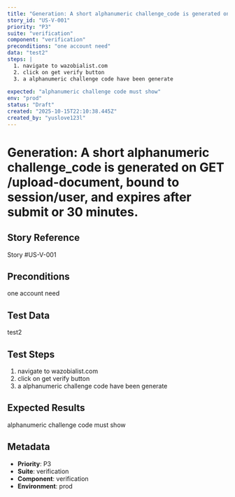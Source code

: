 ```yaml
---
title: "Generation: A short alphanumeric challenge_code is generated on GET /upload-document, bound to session/user, and expires after submit or 30 minutes."
story_id: "US-V-001"
priority: "P3"
suite: "verification"
component: "verification"
preconditions: "one account need"
data: "test2"
steps: |
  1. navigate to wazobialist.com
  2. click on get verify button 
  3. a alphanumeric challenge code have been generate
  
expected: "alphanumeric challenge code must show"
env: "prod"
status: "Draft"
created: "2025-10-15T22:10:38.445Z"
created_by: "yuslove123l"
---
```


# Generation: A short alphanumeric challenge_code is generated on GET /upload-document, bound to session/user, and expires after submit or 30 minutes.

## Story Reference
Story #US-V-001

## Preconditions
one account need


## Test Data
test2


## Test Steps
1. navigate to wazobialist.com
2. click on get verify button 
3. a alphanumeric challenge code have been generate


## Expected Results
alphanumeric challenge code must show

## Metadata
- **Priority**: P3
- **Suite**: verification
- **Component**: verification
- **Environment**: prod
